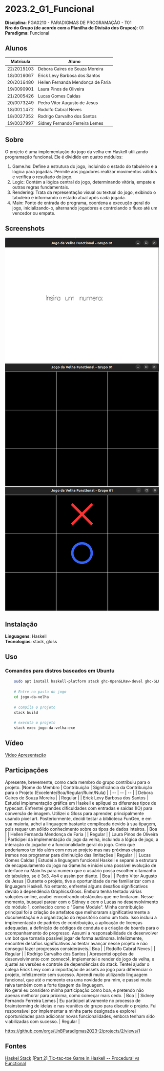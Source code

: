 # 2023.2_G1_Funcional

**Disciplina**: FGA0210 - PARADIGMAS DE PROGRAMAÇÃO - T01 <br>
**Nro do Grupo (de acordo com a Planilha de Divisão dos Grupos)**: 01<br>
**Paradigma**: Funcional<br>

## Alunos
|Matrícula | Aluno |
| -- | -- |
| 22/2015103  |  Debora Caires de Souza Moreira |
| 18/0016067  |  Erick Levy Barbosa dos Santos |
| 20/2016480  |  Hellen Fernanda Mendonça de Faria |
| 19/0090901  |  Laura Pinos de Oliveira |
| 21/2005426  |  Lucas Gomes Caldas |
| 20/0073249  |  Pedro Vitor Augusto de Jesus |
| 18/0011472  |  Rodolfo Cabral Neves |
| 18/0027352  |  Rodrigo Carvalho dos Santos |
| 19/0037997  |  Sidney Fernando Ferreira Lemes |


## Sobre 
O projeto é uma implementação do jogo da velha em Haskell utilizando programação funcional. Ele é dividido em quatro módulos:

1. Game.hs: Define a estrutura do jogo, incluindo o estado do tabuleiro e a lógica para jogadas. Permite aos jogadores realizar movimentos válidos e verifica o resultado do jogo.
2. Logic: Contém a lógica central do jogo, determinando vitória, empate e outras regras fundamentais.
3. Rendering: Trata da representação visual ou textual do jogo, exibindo o tabuleiro e informando o estado atual após cada jogada.
4. Main: Ponto de entrada do programa, coordena a execução geral do jogo, inicializando-o, alternando jogadores e controlando o fluxo até um vencedor ou empate.

## Screenshots
![screenshot_3](screenshots/screenshot3.png)
![screenshot_1](screenshots/screenshot_1.png)
![screenshot_2](screenshots/screenshot_2.png)

## Instalação 
**Linguagens**: Haskell<br>
**Tecnologias**: stack, gloss<br>

## Uso 

### Comandos para distros baseados em Ubuntu

```bash
    sudo apt install haskell-platform stack ghc-OpenGLRaw-devel ghc-GLURaw-devel -y
    
    # Entre na pasta do jogo
    cd jogo-da-velha
    
    # compila o projeto
    stack build

    # executa o projeto
    stack exec jogo-da-velha-exe
```

## Vídeo

[Video Apresentação](https://www.youtube.com/watch?v=8b2dWwA84vQ)

## Participações
Apresente, brevemente, como cada membro do grupo contribuiu para o projeto.
|Nome do Membro | Contribuição | Significância da Contribuição para o Projeto (Excelente/Boa/Regular/Ruim/Nula) |
| -- | -- | -- |
| Debora Caires de Souza Moreira    |  | Regular |
| Erick Levy Barbosa dos Santos     | Estudei implementação gráfica em Haskell e apliquei os diferentes tipos de typecast. Enfrentei grandes dificuldades com entradas e saídas (IO) para conversão de imagem. Utilizei o Gloss para aprender, principalmente usando pixel art. Posteriormente, decidi testar a biblioteca FunGen, e em sua maioria, achei a linguagem bastante complicada devido à sua tipagem, pois requer um sólido conhecimento sobre os tipos de dados inteiros. | Boa |
| Hellen Fernanda Mendonça de Faria |  | Regular |
| Laura Pinos de Oliveira           | Participei da implementação do jogo da velha, incluindo a lógica de jogo, a interação do jogador e a funcionalidade geral do jogo. Creio que poderíamos ter ido além com nosso projeto mas nas próximas etapas iremos nos programar para diminuição das limitações | Regular |
| Lucas Gomes Caldas                 | Estudei a linguagem funcional Haskell e separei a estrutura de encapsulamento do jogo na Game.hs e iniciei uma possível evolução de interface na Main.hs para numero que o usuário possa escolher o tamanho do tabuleiro, se é 3x3, 4x4 e assim por diante. | Boa |
| Pedro Vitor Augusto de Jesus      | Durante o projeto, tive a oportunidade de me familiarizar com a linguagem Haskell. No entanto, enfrentei alguns desafios significativos devido à dependência Graphics.Gloss. Embora tenha tentado várias soluções online, acabei encontrando obstáculos que me limitaram. Nesse momento, busquei parear com o Sidney e com o Lucas no desenvolvimento do módulo 1, conhecido como o "Game Module". Minha contribuição principal foi a criação de artefatos que melhoraram significativamente a documentação e a organização do repositório como um todo. Isso incluiu a implementação de padrões de contribuição, a aplicação de licenças adequadas, a definição de códigos de conduta e a criação de boards para o acompanhamento do progresso. Assumi a responsabilidade de desenvolver um bot que tornaria possível jogar de forma autônoma. Infelizmente, encontrei desafios significativos ao tentar avançar nesse projeto e não consegui fazer progressos consideráveis.| Boa |
| Rodolfo Cabral Neves              |  | Regular |
| Rodrigo Carvalho dos Santos       | Apresentei opções de desenvolvimento com connect4, implementei o render do jogo da velha, e ajustei as versões e controle de dependências do stack. Tentei ajudar o colega Erick Levy com a importação de assets  ao jogo para diferenciar o projeto, infelizmente sem sucesso. Aprendi muito utilizando linguagem funcional, que até o momento era uma novidade pra mim, e passei muita raiva também com a forte tipagem da linguagem.<br>No geral eu considero minha participação como boa, e pretendo não apenas melhorar para próxima, como começar mais cedo. | Boa |
| Sidney Fernando Ferreira Lemes    | Eu participei ativamente no processo de brainstorming de ideias e nas reuniões de grupo para discutir o projeto. Fui responsável por implementar a minha parte designada e explorei oportunidades para adicionar novas funcionalidades, embora tenham sido viabilizadas com sucesso. | Regular |

https://github.com/orgs/UnBParadigmas2023-2/projects/2/views/1

## Fontes
[Haskel Stack](https://docs.haskellstack.org/)
[[Part 2] Tic-tac-toe Game in Haskell -- Procedural vs Functional](https://www.youtube.com/watch?v=VxLvaHpAK-U&t=263s)
